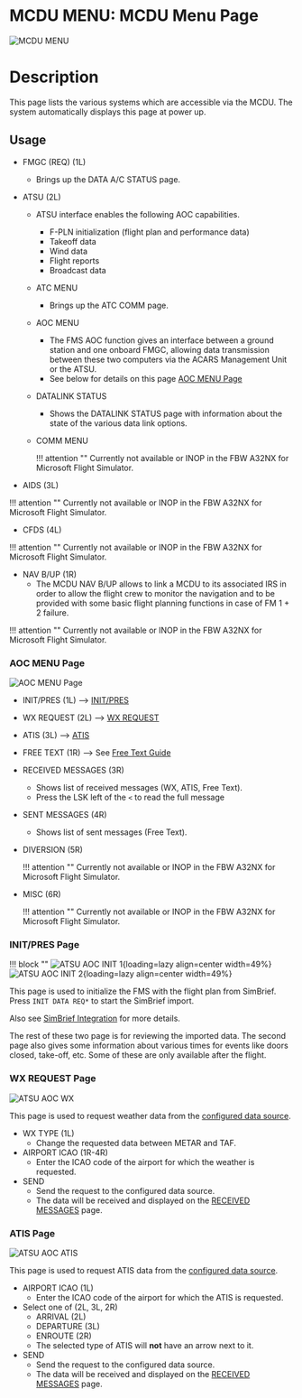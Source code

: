 # MCDU MENU: MCDU Menu Page

<link rel="stylesheet" href="/stylesheets/admonition.css">
<link rel="stylesheet" href="/stylesheets/reported-issues.css">

![MCDU MENU](../../assets/a32nx-briefing/mcdu/mcdu-mcdu-menu.png)

# Description

This page lists the various systems which are accessible via the MCDU. The system automatically
displays this page at power up.

## Usage

- FMGC (REQ) (1L)
    - Brings up the DATA A/C STATUS page.

- ATSU (2L)
    - ATSU interface enables the following AOC capabilities.
        - F-PLN initialization (flight plan and performance data)
        - Takeoff data
        - Wind data
        - Flight reports
        - Broadcast data
    - ATC MENU
        - Brings up the ATC COMM page.
    - AOC MENU
        - The FMS AOC function gives an interface between a ground station and one onboard FMGC,
          allowing data transmission between these two computers via the ACARS Management Unit or the
          ATSU. 
        - See below for details on this page [AOC MENU Page](#aoc-menu-page)
    - DATALINK STATUS
        - Shows the DATALINK STATUS page with information about the state of the various data link options.   
    - COMM MENU
  
        !!! attention ""
            Currently not available or INOP in the FBW A32NX for Microsoft Flight Simulator.
 
- AIDS (3L)

!!! attention ""
    Currently not available or INOP in the FBW A32NX for Microsoft Flight Simulator.

- CFDS (4L)

!!! attention ""
    Currently not available or INOP in the FBW A32NX for Microsoft Flight Simulator.

- NAV B/UP (1R)
    - The MCDU NAV B/UP allows to link a MCDU to its associated IRS in order to allow the flight crew to
      monitor the navigation and to be provided with some basic flight planning functions in case of FM 1 +
      2 failure.
    
!!! attention ""
    Currently not available or INOP in the FBW A32NX for Microsoft Flight Simulator.

### AOC MENU Page

![AOC MENU Page](../../assets/a32nx-briefing/mcdu/mcdu-atsu-aoc.png)

- INIT/PRES (1L) --> [INIT/PRES](#initpres-page)
- WX REQUEST (2L) --> [WX REQUEST](#wx-request-page)
- ATIS (3L) --> [ATIS](#atis-page)
- FREE TEXT (1R) --> See [Free Text Guide](../../../fbw-a32nx/feature-guides/freetext.md) 
- RECEIVED MESSAGES (3R)
    - Shows list of received messages (WX, ATIS, Free Text).
    - Press the LSK left of the `<` to read the full message
- SENT MESSAGES (4R)
    - Shows list of sent messages (Free Text).
- DIVERSION (5R)

    !!! attention ""
        Currently not available or INOP in the FBW A32NX for Microsoft Flight Simulator.
- MISC (6R)

    !!! attention ""
        Currently not available or INOP in the FBW A32NX for Microsoft Flight Simulator.

### INIT/PRES Page

!!! block ""
    ![ATSU AOC INIT 1](../../assets/a32nx-briefing/mcdu/mcdu-atsu-aoc-init-1.png){loading=lazy align=center width=49%}
    ![ATSU AOC INIT 2](../../assets/a32nx-briefing/mcdu/mcdu-atsu-aoc-init-2.png){loading=lazy align=center width=49%}

This page is used to initialize the FMS with the flight plan from SimBrief. 
Press `INIT DATA REQ*` to start the SimBrief import. 

Also see [SimBrief Integration](../../../fbw-a32nx/feature-guides/simbrief.md) for more details.

The rest of these two page is for reviewing the imported data. The second page also gives some information about 
various times for events like doors closed, take-off, etc. Some of these are only available after the flight. 

### WX REQUEST Page

![ATSU AOC WX](../../assets/a32nx-briefing/mcdu/mcdu-atsu-aoc-wx.png)

This page is used to request weather data from the 
[configured data source](../../../fbw-a32nx/feature-guides/flypados3/settings.md#atsuaoc).

- WX TYPE (1L) 
    - Change the requested data between METAR and TAF.
- AIRPORT ICAO (1R-4R)
    - Enter the ICAO code of the airport for which the weather is requested.
- SEND
    - Send the request to the configured data source.
    - The data will be received and displayed on the [RECEIVED MESSAGES](#aoc-menu-page) page.

### ATIS Page

![ATSU AOC ATIS](../../assets/a32nx-briefing/mcdu/mcdu-atsu-aoc-atis.png)

This page is used to request ATIS data from the
[configured data source](../../../fbw-a32nx/feature-guides/flypados3/settings.md#atsuaoc).

- AIRPORT ICAO (1L)
    - Enter the ICAO code of the airport for which the ATIS is requested.
- Select one of (2L, 3L, 2R)
    - ARRIVAL (2L)
    - DEPARTURE (3L)
    - ENROUTE (2R)
    - The selected type of ATIS will **not** have an arrow next to it.
- SEND
    - Send the request to the configured data source.
    - The data will be received and displayed on the [RECEIVED MESSAGES](#aoc-menu-page) page.


